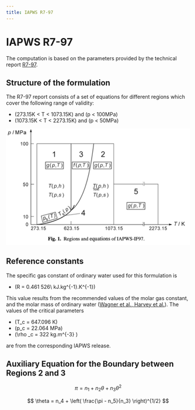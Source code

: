 ```yaml
---
title: IAPWS R7-97
---
```



# IAPWS R7-97

The computation is based on the parameters provided by the technical report [R7-97](../references.html).

## Structure of the formulation

The R7-97 report consists of a set of equations for different 
regions which cover the following range of validity:

* \(273.15K < T < 1073.15K\) and \(p < 100MPa\) 
* \(1073.15K < T < 2273.15K\) and  \(p < 50MPa\)

![r787_refions](../../media/iapws_r797-regions.png)
   

## Reference constants

The specific gas constant of ordinary water used for this formulation is

* \(R = 0.461 526\ kJ.kg^{-1}.K^{-1}\)

This value results from the recommended values of the molar gas constant, 
and the molar mass of ordinary water ([Wagner et al., Harvey et al.](../references.html)).
The values of the critical parameters

* \(T_c = 647.096 K\)
* \(p_c = 22.064 MPa\)
* \(\rho _c = 322 kg.m^{-3} \)

are from the corresponding IAPWS release.


## Auxiliary Equation for the Boundary between Regions 2 and 3

$$ \pi = n_1 + n_2 \theta + n_3 \theta ^2 $$

$$ \theta = n_4 + \left( \frac{\pi - n_5}{n_3} \right)^{1/2} $$
